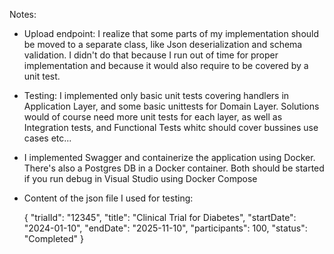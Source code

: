 Notes:
	
 - Upload endpoint: I realize that some parts of my implementation should be moved to a separate class, like Json deserialization and schema validation. 
I didn't do that because I run out of time for proper implementation and because it would also require to be covered by a unit test.

- Testing: I implemented only basic unit tests covering handlers in Application Layer, and some basic unittests for Domain Layer. 
Solutions would of course need more unit tests for each layer, as well as Integration tests, and Functional Tests whitc should cover bussines use cases etc...

- I implemented Swagger and containerize the application using Docker. There's also a Postgres DB in a Docker container. Both should be started if you run debug in Visual Studio
using Docker Compose

- Content of the json file I used for testing:
  
	{
	  "trialId": "12345",
	  "title": "Clinical Trial for Diabetes",
	  "startDate": "2024-01-10",
	  "endDate": "2025-11-10",
	  "participants": 100,
	  "status": "Completed"
	}
